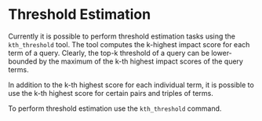 # Threshold Estimation

Currently it is possible to perform threshold estimation tasks using the
`kth_threshold` tool. The tool computes the k-highest impact score for
each term of a query. Clearly, the top-k threshold of a query can be
lower-bounded by the maximum of the k-th highest impact scores of the
query terms.

In addition to the k-th highest score for each individual term, it is
possible to use the k-th highest score for certain pairs and triples of
terms.

To perform threshold estimation use the `kth_threshold` command.
